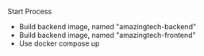 Start Process
- Build backend image, named "amazingtech-backend"
- Build backend image, named "amazingtech-frontend"
- Use docker compose up